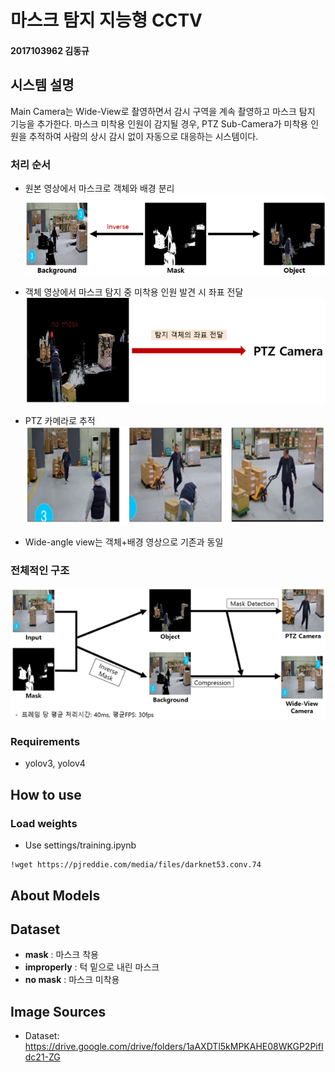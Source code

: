 # 마스크 탐지 지능형 CCTV
#### 2017103962 김동규

## 시스템 설명
Main Camera는 Wide-View로 촬영하면서 감시 구역을 계속 촬영하고 마스크 탐지 기능을 추가한다. 마스크 미착용 인원이 감지될 경우, PTZ Sub-Camera가 미착용 인원을 추적하여 사람의 상시 감시 없이 자동으로 대응하는 시스템이다.

### 처리 순서
* 원본 영상에서 마스크로 객체와 배경 분리
<img src="demo/mask.png"></img>

* 객체 영상에서 마스크 탐지 중 미착용 인원 발견 시 좌표 전달
<img src="demo/ptz.png"></img>

* PTZ 카메라로 추적
<img src="demo/tracking.png"></img>

* Wide-angle view는 객체+배경 영상으로 기존과 동일

### 전체적인 구조
<img src="demo/final_arch.png"></img>


### Requirements
* yolov3, yolov4

## How to use
### Load weights
* Use settings/training.ipynb
~~~
!wget https://pjreddie.com/media/files/darknet53.conv.74
~~~

## About Models
Dataset
-----------------
* **mask** : 마스크 착용
* **improperly** : 턱 밑으로 내린 마스크
* **no mask** : 마스크 미착용

Image Sources
--------------
* Dataset: <https://drive.google.com/drive/folders/1aAXDTl5kMPKAHE08WKGP2PifIdc21-ZG>